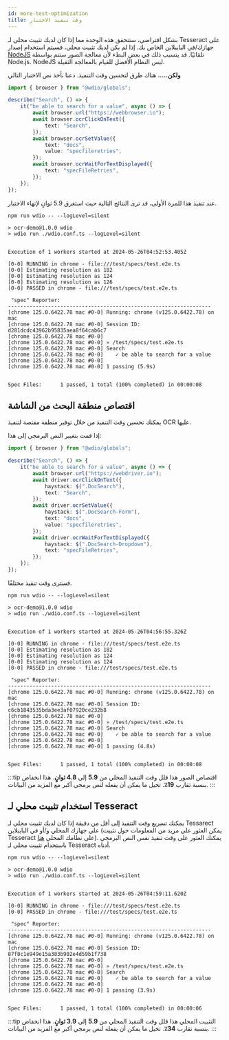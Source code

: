 ```yaml
---
id: more-test-optimization
title: وقت تنفيذ الاختبار
---
```


بشكل افتراضي، ستتحقق هذه الوحدة مما إذا كان لديك تثبيت محلي لـ Tesseract على جهازك/في البايبلاين الخاص بك. إذا لم يكن لديك تثبيت محلي، فسيتم استخدام إصدار [NodeJS](https://github.com/naptha/tesseract.js) تلقائيًا. قد يتسبب ذلك في بعض البطء لأن معالجة الصور ستتم بواسطة Node.js. NodeJS ليس النظام الأفضل للقيام بالمعالجة الثقيلة.

**ولكن....**، هناك طرق لتحسين وقت التنفيذ. دعنا نأخذ نص الاختبار التالي

```ts
import { browser } from "@wdio/globals";

describe("Search", () => {
    it("be able to search for a value", async () => {
        await browser.url("https://webbrowser.io");
        await browser.ocrClickOnText({
            text: "Search",
        });
        await browser.ocrSetValue({
            text: "docs",
            value: "specfileretries",
        });
        await browser.ocrWaitForTextDisplayed({
            text: "specFileRetries",
        });
    });
});
```

عند تنفيذ هذا للمرة الأولى، قد ترى النتائج التالية حيث استغرق 5.9 ثوانٍ لإنهاء الاختبار.

```log
npm run wdio -- --logLevel=silent

> ocr-demo@1.0.0 wdio
> wdio run ./wdio.conf.ts --logLevel=silent


Execution of 1 workers started at 2024-05-26T04:52:53.405Z

[0-0] RUNNING in chrome - file:///test/specs/test.e2e.ts
[0-0] Estimating resolution as 182
[0-0] Estimating resolution as 124
[0-0] Estimating resolution as 126
[0-0] PASSED in chrome - file:///test/specs/test.e2e.ts

 "spec" Reporter:
------------------------------------------------------------------
[chrome 125.0.6422.78 mac #0-0] Running: chrome (v125.0.6422.78) on mac
[chrome 125.0.6422.78 mac #0-0] Session ID: d281dcdc43962b95835aea8f64cab6c7
[chrome 125.0.6422.78 mac #0-0]
[chrome 125.0.6422.78 mac #0-0] » /test/specs/test.e2e.ts
[chrome 125.0.6422.78 mac #0-0] Search
[chrome 125.0.6422.78 mac #0-0]    ✓ be able to search for a value
[chrome 125.0.6422.78 mac #0-0]
[chrome 125.0.6422.78 mac #0-0] 1 passing (5.9s)


Spec Files:      1 passed, 1 total (100% completed) in 00:00:08
```

## اقتصاص منطقة البحث من الشاشة

يمكنك تحسين وقت التنفيذ من خلال توفير منطقة مقتصة لتنفيذ OCR عليها.

إذا قمت بتغيير النص البرمجي إلى هذا:

```ts
import { browser } from "@wdio/globals";

describe("Search", () => {
    it("be able to search for a value", async () => {
        await browser.url("https://webdriver.io");
        await driver.ocrClickOnText({
            haystack: $(".DocSearch"),
            text: "Search",
        });
        await driver.ocrSetValue({
            haystack: $(".DocSearch-Form"),
            text: "docs",
            value: "specfileretries",
        });
        await driver.ocrWaitForTextDisplayed({
            haystack: $(".DocSearch-Dropdown"),
            text: "specFileRetries",
        });
    });
});
```

فسترى وقت تنفيذ مختلفًا.

```log
npm run wdio -- --logLevel=silent

> ocr-demo@1.0.0 wdio
> wdio run ./wdio.conf.ts --logLevel=silent


Execution of 1 workers started at 2024-05-26T04:56:55.326Z

[0-0] RUNNING in chrome - file:///test/specs/test.e2e.ts
[0-0] Estimating resolution as 182
[0-0] Estimating resolution as 124
[0-0] Estimating resolution as 124
[0-0] PASSED in chrome - file:///test/specs/test.e2e.ts

 "spec" Reporter:
------------------------------------------------------------------
[chrome 125.0.6422.78 mac #0-0] Running: chrome (v125.0.6422.78) on mac
[chrome 125.0.6422.78 mac #0-0] Session ID: c6cb1843535bda3ee3af07920ce232b8
[chrome 125.0.6422.78 mac #0-0]
[chrome 125.0.6422.78 mac #0-0] » /test/specs/test.e2e.ts
[chrome 125.0.6422.78 mac #0-0] Search
[chrome 125.0.6422.78 mac #0-0]    ✓ be able to search for a value
[chrome 125.0.6422.78 mac #0-0]
[chrome 125.0.6422.78 mac #0-0] 1 passing (4.8s)


Spec Files:      1 passed, 1 total (100% completed) in 00:00:08
```

:::tip اقتصاص الصور
هذا قلل وقت التنفيذ المحلي من **5.9** إلى **4.8 ثوانٍ**. هذا انخفاض بنسبة تقارب **19٪**. تخيل ما يمكن أن يفعله لنص برمجي أكبر مع المزيد من البيانات.
:::

## استخدام تثبيت محلي لـ Tesseract

يمكنك تسريع وقت التنفيذ إلى أقل من دقيقة إذا كان لديك تثبيت محلي لـ Tessarect على جهازك المحلي و/أو في البايبلاين (يمكن العثور على مزيد من المعلومات حول تثبيت Tesseract على نظامك المحلي [هنا](https://tesseract-ocr.github.io/tessdoc/Installation.html)). يمكنك العثور على وقت تنفيذ نفس النص البرمجي باستخدام تثبيت محلي لـ Tesseract أدناه.

```log
npm run wdio -- --logLevel=silent

> ocr-demo@1.0.0 wdio
> wdio run ./wdio.conf.ts --logLevel=silent


Execution of 1 workers started at 2024-05-26T04:59:11.620Z

[0-0] RUNNING in chrome - file:///test/specs/test.e2e.ts
[0-0] PASSED in chrome - file:///test/specs/test.e2e.ts

 "spec" Reporter:
------------------------------------------------------------------
[chrome 125.0.6422.78 mac #0-0] Running: chrome (v125.0.6422.78) on mac
[chrome 125.0.6422.78 mac #0-0] Session ID: 87f8c1e949e15a383b902e4d59b1f738
[chrome 125.0.6422.78 mac #0-0]
[chrome 125.0.6422.78 mac #0-0] » /test/specs/test.e2e.ts
[chrome 125.0.6422.78 mac #0-0] Search
[chrome 125.0.6422.78 mac #0-0]    ✓ be able to search for a value
[chrome 125.0.6422.78 mac #0-0]
[chrome 125.0.6422.78 mac #0-0] 1 passing (3.9s)


Spec Files:      1 passed, 1 total (100% completed) in 00:00:06
```

:::tip التثبيت المحلي
هذا قلل وقت التنفيذ المحلي من **5.9** إلى **3.9 ثوانٍ**. هذا انخفاض بنسبة تقارب **34٪**. تخيل ما يمكن أن يفعله لنص برمجي أكبر مع المزيد من البيانات.
:::